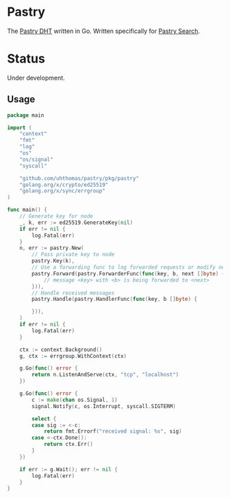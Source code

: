 # Pastry
The [Pastry DHT](https://www.freepastry.org/) written in Go. Written specifically for [Pastry Search](https://github.com/uhthomas/pastrysearch).

# Status
Under development.

## Usage
```go
package main

import (
	"context"
	"fmt"
	"log"
	"os"
	"os/signal"
	"syscall"

	"github.com/uhthomas/pastry/pkg/pastry"
	"golang.org/x/crypto/ed25519"
	"golang.org/x/sync/errgroup"
)

func main() {
	// Generate key for node
	_, k, err := ed25519.GenerateKey(nil)
	if err != nil {
		log.Fatal(err)
	}
	n, err := pastry.New(
		// Pass private key to node
		pastry.Key(k),
		// Use a forwarding func to log forwarded requests or modify next
		pastry.Forward(pastry.ForwarderFunc(func(key, b, next []byte) {
			// message <key> with <b> is being forwarded to <next>
		})),
		// Handle received messages
		pastry.Handle(pastry.HandlerFunc(func(key, b []byte) {

		})),
	)
	if err != nil {
		log.Fatal(err)
	}

	ctx := context.Background()
	g, ctx := errgroup.WithContext(ctx)

	g.Go(func() error {
		return n.ListenAndServe(ctx, "tcp", "localhost")
	})

	g.Go(func() error {
		c := make(chan os.Signal, 1)
		signal.Notify(c, os.Interrupt, syscall.SIGTERM)

		select {
		case sig := <-c:
			return fmt.Errorf("received signal: %s", sig)
		case <-ctx.Done():
			return ctx.Err()
		}
	})

	if err := g.Wait(); err != nil {
		log.Fatal(err)
	}
}
```